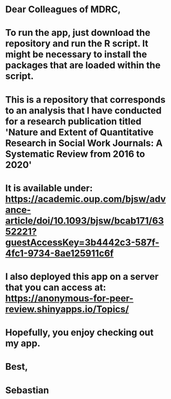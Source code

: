 # Dear Colleagues of MDRC,

# To run the app, just download the repository and run the R script. It might be necessary to install the packages that are loaded within the script.

# This is a repository that corresponds to an analysis that I have conducted for a research publication titled 'Nature and Extent of Quantitative Research in Social Work Journals: A Systematic Review from 2016 to 2020'
# It is available under: https://academic.oup.com/bjsw/advance-article/doi/10.1093/bjsw/bcab171/6352221?guestAccessKey=3b4442c3-587f-4fc1-9734-8ae125911c6f 
# I also deployed this app on a server that you can access at: https://anonymous-for-peer-review.shinyapps.io/Topics/ 

# Hopefully, you enjoy checking out my app.

# Best,
# Sebastian
